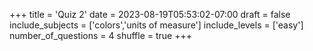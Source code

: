 +++
title = 'Quiz 2'
date = 2023-08-19T05:53:02-07:00
draft = false
include_subjects = ['colors','units of measure']
include_levels = ['easy']
number_of_questions = 4
shuffle = true
+++

